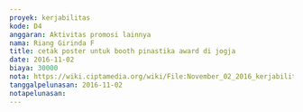 ```yaml
---
proyek: kerjabilitas
kode: D4
anggaran: Aktivitas promosi lainnya
nama: Riang Girinda F
title: cetak poster untuk booth pinastika award di jogja
date: 2016-11-02
biaya: 30000
nota: https://wiki.ciptamedia.org/wiki/File:November_02_2016_kerjabilitas_D4_outdoor_super_ginda299.jpg
tanggalpelunasan: 2016-11-02
notapelunasan:
---
```

